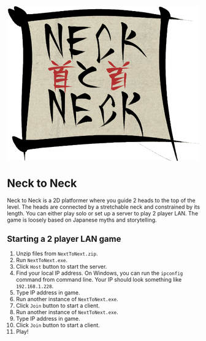 <p align="center">
<img src="https://raw.githubusercontent.com/maxrchung/insane_game_jam_im_insane/main/UIButtons/NeckLogo.png" width="500">
</p>

# Neck to Neck

Neck to Neck is a 2D platformer where you guide 2 heads to the top of the level. The heads are connected by a stretchable neck and constrained by its length. You can either play solo or set up a server to play 2 player LAN. The game is loosely based on Japanese myths and storytelling.

## Starting a 2 player LAN game

1. Unzip files from `NextToNext.zip`.
2. Run `NextToNext.exe`.
3. Click `Host` button to start the server.
4. Find your local IP address. On Windows, you can run the `ipconfig` command from command line. Your IP should look something like `192.168.1.228`.
5. Type IP address in game.
6. Run another instance of `NextToNext.exe`.
7. Click `Join` button to start a client.
8. Run another instance of `NextToNext.exe`.
9. Type IP address in game.
10. Click `Join` button to start a client.
11. Play!
